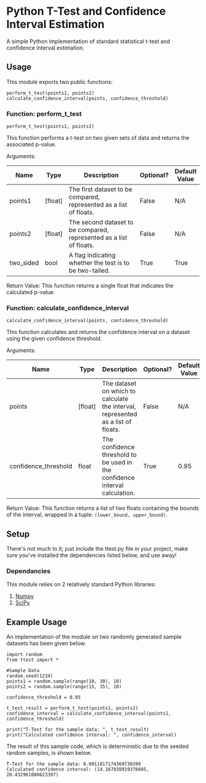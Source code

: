 # Python T-Test and Confidence Interval Estimation

A simple Python implementation of standard statistical t-test and confidence interval estimation.

## Usage

This module exports two public functions:

```
perform_t_test(points1, points2)
calculate_confidence_interval(points, confidence_threshold)
```

### Function: perform_t_test

```
perform_t_test(points1, points2)
```

This function performs a t-test on two given sets of data and returns the associated p-value.

Arguments:

| Name | Type | Description | Optional? | Default <br/> Value |
| ---- | ---- | ----------- | --------- | ------------------- |
| points1 | [float] | The first dataset to be compared, represented as a list of floats. | False | N/A |
| points2 | [float] | The second dataset to be compared, represented as a list of floats. | False | N/A |
| two_sided | bool | A flag indicating whether the test is to be two-tailed. | True | True |

Return Value: This function returns a single float that indicates the calculated p-value.

### Function: calculate_confidence_interval

```
calculate_confidence_interval(points, confidence_threshold)
```

This function calculates and returns the confidence interval on a dataset using the given confidence threshold.

Arguments:

| Name | Type | Description | Optional? | Default <br/> Value |
| ---- | ---- | ----------- | --------- | ------------------- |
| points | [float] | The dataset on which to calculate the interval, represented as a list of floats. | False | N/A |
| confidence_threshold | float | The confidence threshold to be used in the confidence interval calculation. | True | 0.95 |

Return Value: This function returns a list of two floats containing the bounds of the interval, wrapped in a tuple: `(lower_bound, upper_bound)`.

## Setup

There's not much to it; just include the ttest.py file in your project, make sure you've installed the dependencies listed below, and use away!

### Dependancies

This module relies on 2 relatively standard Python libraries:

  1. [Numpy](numpy.org)
  2. [SciPy](www.scipy.org)
  
## Example Usage

An implementation of the module on two randomly generated sample datasets has been given below.

```
import random
from ttest import *

#Sample Data
random.seed(1234)
points1 = random.sample(range(10, 30), 10)
points2 = random.sample(range(15, 35), 10)

confidence_threshold = 0.95

t_test_result = perform_t_test(points1, points2)
confidence_interval = calculate_confidence_interval(points1, confidence_threshold)

print("T-Test for the sample data: ", t_test_result)
print("Calculated confidence interval: ", confidence_interval)
```
The result of this sample code, which is deterministic due to the seeded random samples, is shown below.

```
T-Test for the sample data: 0.0011817174369730399
Calculated confidence interval: (14.167038919376605, 20.432961080623397)
```
